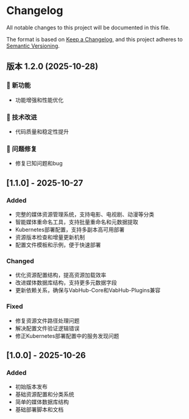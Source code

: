 # Changelog

All notable changes to this project will be documented in this file.

The format is based on [Keep a Changelog](https://keepachangelog.com/en/1.0.0/),
and this project adheres to [Semantic Versioning](https://semver.org/spec/v2.0.0.html).

## 版本 1.2.0 (2025-10-28)

### 🚀 新功能
- 功能增强和性能优化

### 🔧 技术改进
- 代码质量和稳定性提升

### 🐛 问题修复
- 修复已知问题和bug


## [1.1.0] - 2025-10-27

### Added
- 完整的媒体资源管理系统，支持电影、电视剧、动漫等分类
- 智能媒体重命名工具，支持批量重命名和元数据提取
- Kubernetes部署配置，支持多副本高可用部署
- 资源版本检查和增量更新机制
- 配置文件模板和示例，便于快速部署

### Changed
- 优化资源配置结构，提高资源加载效率
- 改进媒体数据库结构，支持更多元数据字段
- 更新依赖关系，确保与VabHub-Core和VabHub-Plugins兼容

### Fixed
- 修复资源文件路径处理问题
- 解决配置文件验证逻辑错误
- 修正Kubernetes部署配置中的服务发现问题

## [1.0.0] - 2025-10-26

### Added
- 初始版本发布
- 基础资源配置和分类系统
- 简单的媒体数据库结构
- 基础部署脚本和文档